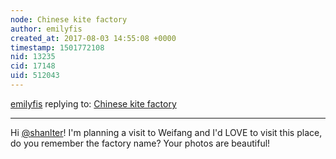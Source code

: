 ```yaml
---
node: Chinese kite factory 
author: emilyfis
created_at: 2017-08-03 14:55:08 +0000
timestamp: 1501772108
nid: 13235
cid: 17148
uid: 512043
---
```




[emilyfis](../profile/emilyfis) replying to: [Chinese kite factory ](../notes/shanlter/06-23-2016/chinese-kite-factory)

----
Hi [@shanlter](/profile/shanlter)! I'm planning a visit to Weifang and I'd LOVE to visit this place, do you remember the factory name? Your photos are beautiful! 